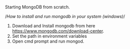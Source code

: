 Starting MongoDB from scratch.

/*How to install and run mongodb in your system (windows)*/
1. Download and Install mongodb from here https://www.mongodb.com/download-center.
2. Set the path in environment variables
3. Open cmd prompt and run mongod.




<!-- Syntax for writting mongodb will change for different drivers like nodejs, python etc  -->